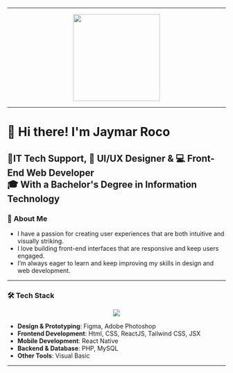 
---

<div id="header" align="center">
  <img src="https://i.giphy.com/media/v1.Y2lkPTc5MGI3NjExM2E3dzFoMWs4eGo2Mmx4c3MxYTIyaTVqbTM5M2EwcmFkamtvdms5ZCZlcD12MV9pbnRlcm5hbF9naWZfYnlfaWQmY3Q9Zw/2IudUHdI075HL02Pkk/giphy.gif" height="200"/>
</div>

---

# 👋 Hi there! I'm **Jaymar Roco**
🔧**IT Tech Support**,
🎨 **UI/UX Designer** & 💻 **Front-End Web Developer**  
🎓 With a **Bachelor's Degree in Information Technology**
---

### 🚀 **About Me**
- I have a passion for creating user experiences that are both intuitive and visually striking.
- I love building front-end interfaces that are responsive and keep users engaged.
- I’m always eager to learn and keep improving my skills in design and web development.
  
---

### 🛠 **Tech Stack**
<p align="center">
  <a href="https://skillicons.dev">
    <img src="https://skillicons.dev/icons?i=figma,ps,html,css,react,tailwindcss,php,mysql,visualstudio" />
  </a>
</p>

- **Design & Prototyping**: Figma, Adobe Photoshop
- **Frontend Development**: Html, CSS, ReactJS, Tailwind CSS, JSX
- **Mobile Development**: React Native
- **Backend & Database**: PHP, MySQL
- **Other Tools**: Visual Basic

---


<!--

Style	Syntax	Keyboard shortcut	Example	Output
Bold	** ** or __ __	Command+B (Mac) or Ctrl+B (Windows/Linux)	**This is bold text**	This is bold text
Italic	* * or _ _     	Command+I (Mac) or Ctrl+I (Windows/Linux)	_This text is italicized_	This text is italicized
Strikethrough	~~ ~~	None	~~This was mistaken text~~	This was mistaken text
Bold and nested italic	** ** and _ _	None	**This text is _extremely_ important**	This text is extremely important
All bold and italic	*** ***	None	***All this text is important***	All this text is important
Subscript	<sub> </sub>	None	This is a <sub>subscript</sub> text	This is a subscript text
Superscript	<sup> </sup>	None	This is a <sup>superscript</sup> text	This is a superscript text
Underline	<ins> </ins>	None	This is an <ins>underlined</ins> text	This text is underlined
-->
